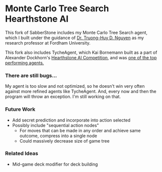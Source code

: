 ﻿# Monte Carlo Tree Search Hearthstone AI

This fork of SabberStone includes my Monte Carlo Tree Search agent, which I built under the guidance of
[Dr. Truong-Huy D. Nguyen](https://truonghuy.github.io/) as my research professor at Fordham University.

This fork also includes TycheAgent, which Kai Bornemann built as a part
of Alexander Dockhorn's [Hearthstone AI Competition](https://dockhorn.antares.uberspace.de/wordpress/), and was [one of
the top performing agents.](https://dockhorn.antares.uberspace.de/wordpress/results/)

### There are still bugs...
My agent is too slow and not optimized, so he doesn't win very often against more refined agents like TycheAgent. And, every now and then
the program will throw an exception. I'm still working on that.


### Future Work
* Add secret prediction and incorporate into action selected
* Possibly include "sequential action nodes"
	* For moves that can be made in any order and achieve same outcome, compress into a single node 
	* Could massively decrease size of game tree

### Related Ideas
* Mid-game deck modifier for deck building